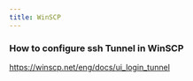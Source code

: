 ```yaml
---
title: WinSCP
---
```


### How to configure ssh Tunnel in WinSCP

https://winscp.net/eng/docs/ui_login_tunnel